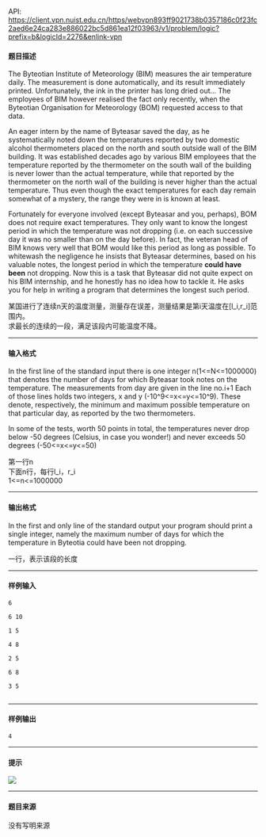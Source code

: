 API: https://client.vpn.nuist.edu.cn/https/webvpn893ff9021738b0357186c0f23fc2aed6e24ca283e886022bc5d861ea12f03963/v1/problem/logic?prefix=b&logicId=2276&enlink-vpn

#### 题目描述

The Byteotian Institute of Meteorology (BIM) measures the air temperature daily. The measurement is done automatically, and its result immediately printed. Unfortunately, the ink in the printer has long dried out... The employees of BIM however realised the fact only recently, when the Byteotian Organisation for Meteorology (BOM) requested access to that data.

An eager intern by the name of Byteasar saved the day, as he systematically noted down the temperatures reported by two domestic alcohol thermometers placed on the north and south outside wall of the BIM building. It was established decades ago by various BIM employees that the temperature reported by the thermometer on the south wall of the building is never lower than the actual temperature, while that reported by the thermometer on the north wall of the building is never higher than the actual temperature. Thus even though the exact temperatures for each day remain somewhat of a mystery, the range they were in is known at least.

Fortunately for everyone involved (except Byteasar and you, perhaps), BOM does not require exact temperatures. They only want to know the longest period in which the temperature was not dropping (i.e. on each successive day it was no smaller than on the day before). In fact, the veteran head of BIM knows very well that BOM would like this period as long as possible. To whitewash the negligence he insists that Byteasar determines, based on his valuable notes, the longest period in which the temperature **could have been** not dropping. Now this is a task that Byteasar did not quite expect on his BIM internship, and he honestly has no idea how to tackle it. He asks you for help in writing a program that determines the longest such period.

某国进行了连续n天的温度测量，测量存在误差，测量结果是第i天温度在\[l\_i,r\_i\]范围内。  
求最长的连续的一段，满足该段内可能温度不降。

---

#### 输入格式

In the first line of the standard input there is one integer n(1<=N<=1000000) that denotes the number of days for which Byteasar took notes on the temperature. The measurements from day are given in the line no.i+1 Each of those lines holds two integers, x and y (-10^9<=x<=y<=10^9). These denote, respectively, the minimum and maximum possible temperature on that particular day, as reported by the two thermometers.

In some of the tests, worth 50 points in total, the temperatures never drop below -50 degrees (Celsius, in case you wonder!) and never exceeds 50 degrees (-50<=x<=y<=50) 

第一行n  
下面n行，每行l\_i，r\_i  
1<=n<=1000000

---

#### 输出格式

In the first and only line of the standard output your program should print a single integer, namely the maximum number of days for which the temperature in Byteotia could have been not dropping.

一行，表示该段的长度

---

#### 样例输入
```
6

6 10

1 5

4 8

2 5

6 8

3 5


```

---

#### 样例输出
```
4

```

---

#### 提示

[![](http://main.edu.pl/images/OI18/tem.gif)](http://main.edu.pl/images/OI18/tem.gif)

---

#### 题目来源

没有写明来源